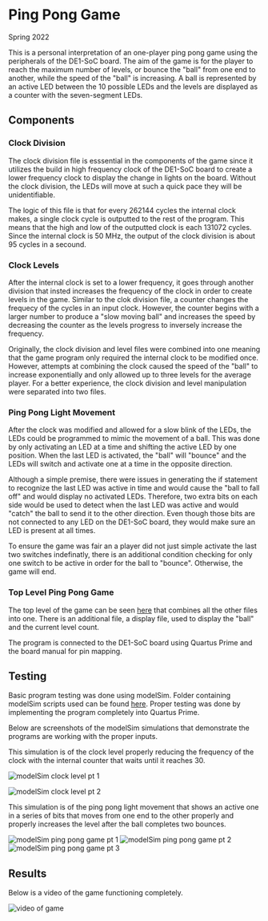 # Ping Pong Game
Spring 2022

This is a personal interpretation of an one-player ping pong game using the peripherals of the DE1-SoC board. The aim of the game is for the player to reach the maximum number of levels, or bounce the "ball" from one end to another, while the speed of the "ball" is increasing. A ball is represented by an active LED between the 10 possible LEDs and the levels are displayed as a counter with the seven-segment LEDs.

## Components
### Clock Division
The clock division file is esssential in the components of the game since it utilizes the build in high frequency clock of the DE1-SoC board to create a lower frequency clock to display the change in lights on the board. Without the clock division, the LEDs will move at such a quick pace they will be unidentifiable. 

The logic of this file is that for every 262144 cycles the internal clock makes, a single clock cycle is outputted to the rest of the program. This means that the high and low of the outputted clock is each 131072 cycles. Since the internal clock is 50 MHz, the output of the clock division is about 95 cycles in a secound. 

### Clock Levels
After the internal clock is set to a lower frequency, it goes through another division that insted increases the frequency of the clock in order to create levels in the game. Similar to the clok division file, a counter changes the frequecy of the cycles in an input clock. However, the counter begins with a larger number to produce a "slow moving ball" and increases the speed by decreasing the counter as the levels progress to inversely increase the frequency. 

Originally, the clock division and level files were combined into one meaning that the game program only required the internal clock to be modified once. However, attempts at combining the clock caused the speed of the "ball" to increase exponentially and only allowed up to three levels for the average player. For a better experience, the clock division and level manipulation were separated into two files.

### Ping Pong Light Movement
After the clock was modified and allowed for a slow blink of the LEDs, the LEDs could be programmed to mimic the movement of a ball. This was done by only activating an LED at a time and shifting the active LED by one position. When the last LED is activated, the "ball" will "bounce" and the LEDs will switch and activate one at a time in the opposite direction.

Although a simple premise, there were issues in generating the if statement to recognize the last LED was active in time and would cause the "ball to fall off" and would display no activated LEDs. Therefore, two extra bits on each side would be used to detect when the last LED was active and would "catch" the ball to send it to the other direction. Even though those bits are not connected to any LED on the DE1-SoC board, they would make sure an LED is present at all times. 

To ensure the game was fair an a player did not just simple activate the last two switches indefinatly, there is an additional condition checking for only one switch to be active in order for the ball to "bounce". Otherwise, the game will end.

### Top Level Ping Pong Game
The top level of the game can be seen [here](pingpong.vhd) that combines all the other files into one. There is an additional file, a display file, used to display the "ball" and the current level count. 

The program is connected to the DE1-SoC board using Quartus Prime and the board manual for pin mapping. 

## Testing
Basic program testing was done using modelSim. Folder containing modelSim scripts used can be found [here](modelsim). Proper testing was done by implementing the program completely into Quartus Prime.

Below are screenshots of the modelSim simulations that demonstrate the programs are working with the proper inputs.

This simulation is of the clock level properly reducing the frequency of the clock with the internal counter that waits until it reaches 30. 

![modelSim clock level pt 1](https://github.com/ZafiroParedes/Ping_Pong_Game/assets/91034132/80f5b024-b982-4b76-bfca-b1faf0227027)

![modelSim clock level pt 2](https://github.com/ZafiroParedes/Ping_Pong_Game/assets/91034132/15803794-f0fd-473b-8e22-cd97b8ee5128)


This simulation is of the ping pong light movement that shows an active one in a series of bits that moves from one end to the other properly and properly increases the level after the ball completes two bounces. 

![modelSim ping pong game pt 1](https://github.com/ZafiroParedes/Ping_Pong_Game/assets/91034132/1ddca86e-4b48-4ed4-b4e2-1cd0db0c99fb)
![modelSim ping pong game pt 2](https://github.com/ZafiroParedes/Ping_Pong_Game/assets/91034132/fd506441-4caf-427b-b767-64850bae104f)
![modelSim ping pong game pt 3](https://github.com/ZafiroParedes/Ping_Pong_Game/assets/91034132/8b6ae55b-a71f-455a-931c-cb6bea9f683b)


## Results
Below is a video of the game functioning completely. 

![video of game]()

